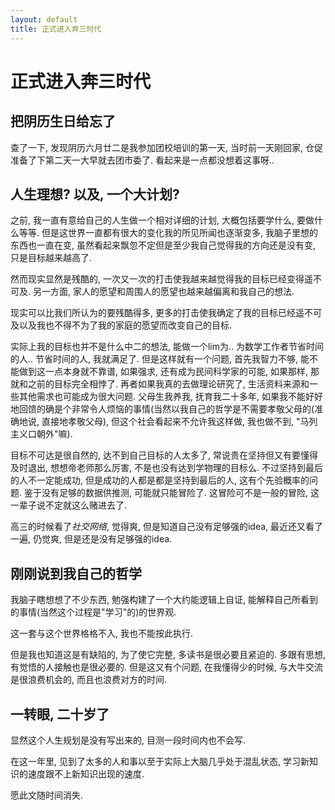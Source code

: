 ```yaml
---
layout: default
title: 正式进入奔三时代
---
```


# 正式进入奔三时代
## 把阴历生日给忘了
查了一下, 发现阴历六月廿二是我参加团校培训的第一天, 当时前一天刚回家, 仓促准备了下第二天一大早就去团市委了. 看起来是一点都没想着这事呀..

## 人生理想? 以及, 一个大计划?
之前, 我一直有意给自己的人生做一个相对详细的计划, 大概包括要学什么, 要做什么等等. 但是这世界一直都有很大的变化我的所见所闻也逐渐变多, 我脑子里想的东西也一直在变, 虽然看起来飘忽不定但是至少我自己觉得我的方向还是没有变, 只是目标越来越高了.

然而现实显然是残酷的, 一次又一次的打击使我越来越觉得我的目标已经变得遥不可及. 另一方面, 家人的愿望和周围人的愿望也越来越偏离和我自己的想法.

现实可以比我们所认为的要残酷得多, 更多的打击使我确定了我的目标已经遥不可及以及我也不得不为了我的家庭的愿望而改变自己的目标.

实际上我的目标也并不是什么中二的想法, 能做一个lim为.. 为数学工作者节省时间的人.. 节省时间的人, 我就满足了. 但是这样就有一个问题, 首先我智力不够, 能不能做到这一点本身就不靠谱, 如果强求, 还有成为民间科学家的可能, 如果那样, 那就和之前的目标完全相悖了. 再者如果我真的去做理论研究了, 生活资料来源和一些其他需求也可能成为很大问题. 父母生我养我, 抚育我二十多年, 如果我不能好好地回馈的确是个非常令人烦恼的事情(当然以我自己的哲学是不需要孝敬父母的(准确地说, 直接地孝敬父母), 但这个社会看起来不允许我这样做, 我也做不到, "马列主义口朝外"嘛).

目标不可达是很自然的, 达不到自己目标的人太多了, 常说贵在坚持但又有要懂得及时退出, 想想帝老师那么厉害, 不是也没有达到学物理的目标么.
不过坚持到最后的人不一定能成功, 但是成功的人都是都是坚持到最后的人, 这有个先验概率的问题. 鉴于没有足够的数据供推测, 可能就只能冒险了. 这冒险可不是一般的冒险, 这一辈子说不定就这么赌进去了.

高三的时候看了*社交网络*, 觉得爽, 但是知道自己没有足够强的idea, 最近还又看了一遍, 仍觉爽, 但是还是没有足够强的idea.

## 刚刚说到我自己的哲学
我脑子瞎想想了不少东西, 勉强构建了一个大约能逻辑上自证, 能解释自己所看到的事情(当然这个过程是"学习"的)的世界观.

这一套与这个世界格格不入, 我也不能按此执行.

但是我也知道这是有缺陷的, 为了使它完整, 多读书是很必要且紧迫的. 多跟有思想, 有觉悟的人接触也是很必要的. 但是这又有个问题, 在我懂得少的时候, 与大牛交流是很浪费机会的, 而且也浪费对方的时间.

## 一转眼, 二十岁了
显然这个人生规划是没有写出来的, 目测一段时间内也不会写.

在这一年里, 见到了太多的人和事以至于实际上大脑几乎处于混乱状态, 学习新知识的速度跟不上新知识出现的速度.

愿此文随时间消失.

